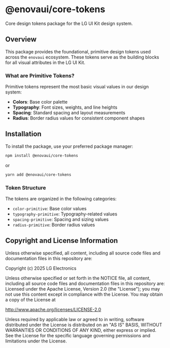 # @enovaui/core-tokens

Core design tokens package for the LG UI Kit design system.

## Overview

This package provides the foundational, primitive design tokens used across the `enovaui` ecosystem. These tokens serve as the building blocks for all visual attributes in the LG UI Kit.

### What are Primitive Tokens?

Primitive tokens represent the most basic visual values in our design system:

* **Colors**: Base color palette
* **Typography**: Font sizes, weights, and line heights
* **Spacing**: Standard spacing and layout measurements
* **Radius**: Border radius values for consistent component shapes

## Installation

To install the package, use your preferred package manager:

```bash
npm install @enovaui/core-tokens
```

or

```bash
yarn add @enovaui/core-tokens
```

### Token Structure

The tokens are organized in the following categories:

* `color-primitive`: Base color values
* `typography-primitive`: Typography-related values
* `spacing-primitive`: Spacing and sizing values
* `radius-primitive`: Border radius values

## Copyright and License Information

Unless otherwise specified, all content, including all source code files and
documentation files in this repository are:

Copyright (c) 2025 LG Electronics

Unless otherwise specified or set forth in the NOTICE file, all content,
including all source code files and documentation files in this repository are:
Licensed under the Apache License, Version 2.0 (the "License");
you may not use this content except in compliance with the License.
You may obtain a copy of the License at

http://www.apache.org/licenses/LICENSE-2.0

Unless required by applicable law or agreed to in writing, software
distributed under the License is distributed on an "AS IS" BASIS,
WITHOUT WARRANTIES OR CONDITIONS OF ANY KIND, either express or implied.
See the License for the specific language governing permissions and
limitations under the License.
